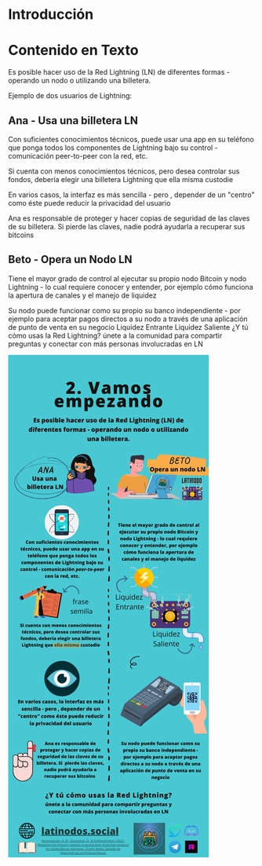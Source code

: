 # Introducción



# Contenido en Texto

Es posible hacer uso de la Red Lightning (LN) de diferentes formas - operando un nodo o utilizando una billetera.


Ejemplo de dos usuarios de Lightning:

## Ana - Usa una billetera LN

Con suficientes conocimientos técnicos, puede usar una app en su teléfono que ponga todos los componentes de Lightning bajo su control - comunicación peer-to-peer con la red, etc.

Si cuenta con menos conocimientos técnicos, pero desea controlar sus fondos, debería elegir una billetera Lightning que ella misma custodie

En varios casos, la interfaz es más sencilla - pero , depender de un "centro" como éste puede reducir la privacidad del usuario

Ana es responsable de proteger y hacer copias de seguridad de las claves de su billetera. Si pierde las claves, nadie podrá ayudarla a recuperar sus bitcoins 



## Beto - Opera un Nodo LN

Tiene el mayor grado de control al ejecutar su propio nodo Bitcoin y nodo Lightning - lo cual requiere conocer y entender, por ejemplo cómo funciona la apertura de canales y el manejo de liquidez

Su nodo puede funcionar como su propio su banco independiente - por ejemplo para aceptar pagos directos a su nodo a través de una aplicación de punto de venta en su negocio
Liquidez Entrante
Liquidez Saliente
¿Y tú cómo usas la Red Lightning?
únete a la comunidad para compartir preguntas y conectar con más personas involucradas en LN


![Imagen](https://github.com/LatiNodos/Infografias/blob/main/Visuales/2%20-%20Vamos%20Empezando.png)
